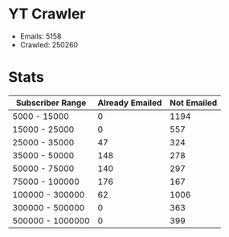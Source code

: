 # YT Crawler
- Emails: 5158
- Crawled: 250260

# Stats
| Subscriber Range  | Already Emailed | Not Emailed |
|-------|-------|-------|
| 5000 - 15000 | 0 | 1194 |
| 15000 - 25000 | 0 | 557 |
| 25000 - 35000 | 47 | 324 |
| 35000 - 50000 | 148 | 278 |
| 50000 - 75000 | 140 | 297 |
| 75000 - 100000 | 176 | 167 |
| 100000 - 300000 | 62 | 1006 |
| 300000 - 500000 | 0 | 363 |
| 500000 - 1000000 | 0 | 399 |
